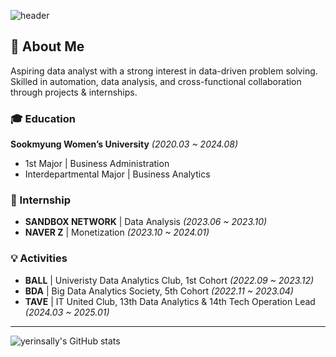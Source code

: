 
<!--
**yerinsally/yerinsally** is a ✨ _special_ ✨ repository because its `README.md` (this file) appears on your GitHub profile.

Here are some ideas to get you started:

- 🔭 I’m currently working on ...
- 🌱 I’m currently learning ...
- 👯 I’m looking to collaborate on ...
- 🤔 I’m looking for help with ...
- 💬 Ask me about ...
- 📫 How to reach me: ...
- 😄 Pronouns: ...
- ⚡ Fun fact: ...
-->
![header](https://capsule-render.vercel.app/api?type=waving&color=timeGradient&text=Welcome%20to%20Yerin's%20GitHub%20👋🏼&animation=twinkling&fontSize=35&fontAlignY=40&fontAlign=70&height=250)

## 🚀 About Me
Aspiring data analyst with a strong interest in data-driven problem solving.  
Skilled in automation, data analysis, and cross-functional collaboration through projects & internships.

### 🎓 Education  
**Sookmyung Women’s University** *(2020.03 ~ 2024.08)*  
- 1st Major | Business Administration  
- Interdepartmental Major | Business Analytics  

### 💼 Internship  
- **SANDBOX NETWORK** | Data Analysis *(2023.06 ~ 2023.10)*  
- **NAVER Z** | Monetization *(2023.10 ~ 2024.01)*  

### 💡 Activities  
- **BALL** | Univeristy Data Analytics Club, 1st Cohort *(2022.09 ~ 2023.12)*  
- **BDA** | Big Data Analytics Society, 5th Cohort *(2022.11 ~ 2023.04)*  
- **TAVE** | IT United Club, 13th Data Analytics & 14th Tech Operation Lead *(2024.03 ~ 2025.01)*

---

![yerinsally's GitHub stats](https://github-readme-stats-sigma-five.vercel.app/api?username=yerinsally&show_icons=true&theme=dracula)
